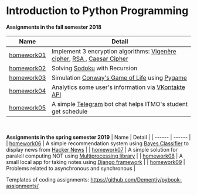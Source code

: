 # Introduction to Python Programming

**Assignments in the fall semester 2018**

| Name | Detail |
| ------ | ------ |
| [homework01](https://github.com/trangology/Python/tree/master/homework01) | Implement 3 encryption algorithms: [Vigenère cipher](https://en.wikipedia.org/wiki/Vigen%C3%A8re_cipher), [RSA ](https://en.wikipedia.org/wiki/RSA_(cryptosystem)), [Caesar Cipher](https://en.wikipedia.org/wiki/Caesar_cipher)|
| [homework02](https://github.com/trangology/Python/tree/master/homework02) | Solving [Sodoku](https://en.wikipedia.org/wiki/Sudoku) with Recursion |
| [homework03](https://github.com/trangology/Python/tree/master/homework03) | Simulation [Conway's Game of Life](https://en.wikipedia.org/wiki/Conway%27s_Game_of_Life) using [Pygame](https://github.com/pygame/pygame/)|
| [homework04](https://github.com/trangology/Python/tree/master/homework04) | Analytics some user's information via [VKontakte API](https://vk.com/dev/methods) |
| [homework05](https://github.com/trangology/Python/tree/master/homework05) | A simple [Telegram](https://telegram.org/) bot chat helps ITMO's student get schedule |

<br />

**Assignments in the spring semester 2019**
| Name | Detail |
| ------ | ------ |
| [homework06](https://github.com/trangology/Python/tree/master/homework06) | A simple recommendation system using [Bayes Classifier](https://en.wikipedia.org/wiki/Bayes_classifier) to display news from [Hacker News](https://news.ycombinator.com/) |
| [homework07](https://github.com/trangology/Python/tree/master/homework07) | A simple solution for paralell computing NOT using [Multiprocessing library](https://github.com/python/cpython/blob/master/Lib/multiprocessing/pool.py) |
| [homework08](https://github.com/trangology/Python/tree/master/homework08) | A small local app for taking notes using [Django framework](https://www.djangoproject.com/) |
| [homework09](https://github.com/trangology/Python/tree/master/homework09) | Problems related to asynchronous and synchronous |

Templates of coding assignments: https://github.com/Dementiy/pybook-assignments/
